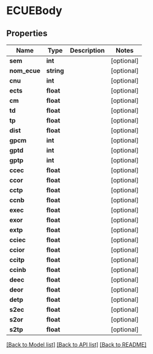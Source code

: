 # ECUEBody

## Properties
Name | Type | Description | Notes
------------ | ------------- | ------------- | -------------
**sem** | **int** |  | [optional] 
**nom_ecue** | **string** |  | [optional] 
**cnu** | **int** |  | [optional] 
**ects** | **float** |  | [optional] 
**cm** | **float** |  | [optional] 
**td** | **float** |  | [optional] 
**tp** | **float** |  | [optional] 
**dist** | **float** |  | [optional] 
**gpcm** | **int** |  | [optional] 
**gptd** | **int** |  | [optional] 
**gptp** | **int** |  | [optional] 
**ccec** | **float** |  | [optional] 
**ccor** | **float** |  | [optional] 
**cctp** | **float** |  | [optional] 
**ccnb** | **float** |  | [optional] 
**exec** | **float** |  | [optional] 
**exor** | **float** |  | [optional] 
**extp** | **float** |  | [optional] 
**cciec** | **float** |  | [optional] 
**ccior** | **float** |  | [optional] 
**ccitp** | **float** |  | [optional] 
**ccinb** | **float** |  | [optional] 
**deec** | **float** |  | [optional] 
**deor** | **float** |  | [optional] 
**detp** | **float** |  | [optional] 
**s2ec** | **float** |  | [optional] 
**s2or** | **float** |  | [optional] 
**s2tp** | **float** |  | [optional] 

[[Back to Model list]](../README.md#documentation-for-models) [[Back to API list]](../README.md#documentation-for-api-endpoints) [[Back to README]](../README.md)


